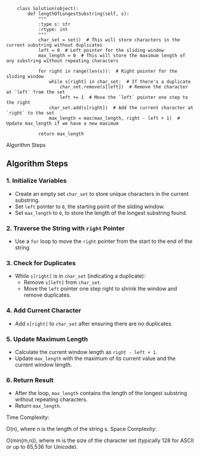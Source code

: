 
        class Solution(object):
            def lengthOfLongestSubstring(self, s):
                """
                :type s: str
                :rtype: int
                """
                char_set = set()  # This will store characters in the current substring without duplicates
                left = 0  # Left pointer for the sliding window
                max_length = 0  # This will store the maximum length of any substring without repeating characters
        
                for right in range(len(s)):  # Right pointer for the sliding window
                    while s[right] in char_set:  # If there's a duplicate
                        char_set.remove(s[left])  # Remove the character at `left` from the set
                        left += 1  # Move the `left` pointer one step to the right
                    char_set.add(s[right])  # Add the current character at `right` to the set
                    max_length = max(max_length, right - left + 1)  # Update max_length if we have a new maximum
        
                return max_length


Algorithm Steps
## Algorithm Steps

### 1. Initialize Variables
- Create an empty set `char_set` to store unique characters in the current substring.
- Set `left` pointer to `0`, the starting point of the sliding window.
- Set `max_length` to `0`, to store the length of the longest substring found.

### 2. Traverse the String with `right` Pointer
- Use a `for` loop to move the `right` pointer from the start to the end of the string.

### 3. Check for Duplicates
- While `s[right]` is in `char_set` (indicating a duplicate):
  - Remove `s[left]` from `char_set`.
  - Move the `left` pointer one step right to shrink the window and remove duplicates.

### 4. Add Current Character
- Add `s[right]` to `char_set` after ensuring there are no duplicates.

### 5. Update Maximum Length
- Calculate the current window length as `right - left + 1`.
- Update `max_length` with the maximum of its current value and the current window length.

### 6. Return Result
- After the loop, `max_length` contains the length of the longest substring without repeating characters.
- Return `max_length`.



Time Complexity: 

O(n), where 
n is the length of the string s.
Space Complexity: 

O(min(m,n)), where 
m is the size of the character set (typically 128 for ASCII or up to 65,536 for Unicode).
